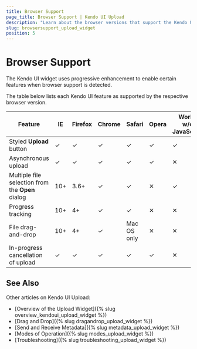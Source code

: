 ```yaml
---
title: Browser Support
page_title: Browser Support | Kendo UI Upload
description: "Learn about the browser versions that support the Kendo UI Upload features."
slug: browsersupport_upload_widget
position: 5
---
```


# Browser Support

The Kendo UI widget uses progressive enhancement to enable certain features when browser support is detected.

The table below lists each Kendo UI feature as supported by the respective browser version.

| Feature                                           | IE  | Firefox  | Chrome | Safari      | Opera   |  Works w/o JavaScript
| ---                                               | --- | ---      | ---    | ---         | ---     |  ---
| Styled **Upload** button                          | ✓   | ✓        | ✓      | ✓           | ✓      |  ✓
| Asynchronous upload                               | ✓   | ✓        | ✓      | ✓           | ✓      |  ✕
| Multiple file selection from the **Open** dialog  | 10+ | 3.6+     | ✓      | ✓           | ✕      |  ✓
| Progress tracking                                 | 10+ | 4+       | ✓      | ✓           | ✕      |  ✕
| File drag-and-drop                                | 10+ | 4+       | ✓      | Mac OS only | ✕      |  ✕
| In-progress cancellation of upload                | ✓   | ✓        | ✓      | ✓           | ✓      |  ✕

## See Also

Other articles on Kendo UI Upload:

* [Overview of the Upload Widget]({% slug overview_kendoui_upload_widget %})
* [Drag and Drop]({% slug dragandrop_upload_widget %})
* [Send and Receive Metadata]({% slug metadata_upload_widget %})
* [Modes of Operation]({% slug modes_upload_widget %})
* [Troubleshooting]({% slug troubleshooting_upload_widget %})
